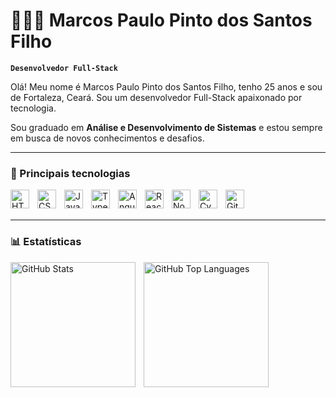 # 👨🏻‍💻 Marcos Paulo Pinto dos Santos Filho

**`Desenvolvedor Full-Stack`**

Olá! Meu nome é Marcos Paulo Pinto dos Santos Filho, tenho 25 anos e sou de Fortaleza, Ceará. Sou um desenvolvedor Full-Stack apaixonado por tecnologia.

Sou graduado em **Análise e Desenvolvimento de Sistemas** e estou sempre em busca de novos conhecimentos e desafios.

---

### 🤖 Principais tecnologias

<img
    align="left"
    alt="HTML"
    title="HTML"
    width="30px"
    style="padding-right: 10px;"
    src="https://cdn.jsdelivr.net/gh/devicons/devicon@latest/icons/html5/html5-original.svg"
/>
<img
    align="left"
    alt="CSS"
    title="CSS"
    width="30px"
    style="padding-right: 10px;"
    src="https://cdn.jsdelivr.net/gh/devicons/devicon@latest/icons/css3/css3-original.svg"
/>
<img
    align="left"
    alt="JavaScript"
    title="JavaScript"
    width="30px"
    style="padding-right: 10px;"
    src="https://cdn.jsdelivr.net/gh/devicons/devicon@latest/icons/javascript/javascript-original.svg"
/>
<img
    align="left"
    alt="TypeScript"
    title="TypeScript"
    width="30px"
    style="padding-right: 10px;"
    src="https://cdn.jsdelivr.net/gh/devicons/devicon@latest/icons/typescript/typescript-original.svg"
/>
<img
    align="left"
    alt="Angular"
    title="Angular"
    width="30px"
    style="padding-right: 10px;"
    src="https://cdn.jsdelivr.net/gh/devicons/devicon@latest/icons/angularjs/angularjs-original.svg"
/>
<img
    align="left"
    alt="React"
    title="React"
    width="30px"
    style="padding-right: 10px;"
    src="https://cdn.jsdelivr.net/gh/devicons/devicon@latest/icons/react/react-original.svg"
/>
<img
    align="left"
    alt="Node.js"
    title="Node.js"
    width="30px"
    style="padding-right: 10px;"
    src="https://cdn.jsdelivr.net/gh/devicons/devicon@latest/icons/nodejs/nodejs-original.svg"
/>
<img
    align="left"
    alt="Cypress"
    title="Cypress"
    width="30px"
    style="padding-right: 10px;"
    src="https://cdn.jsdelivr.net/gh/devicons/devicon@latest/icons/cypressio/cypressio-original.svg"
/>
<img
    align="left"
    alt="Git"
    title="Git"
    width="30px"
    style="padding-right: 10px;"
    src="https://cdn.jsdelivr.net/gh/devicons/devicon@latest/icons/git/git-original.svg"
/>

<br/>
<br/>

---

### 📊 Estatísticas

<p>
  <img
    align="left"
    alt="GitHub Stats"
    height="200"
    style="padding-right: 10px;"
    src="https://github-readme-stats.vercel.app/api?username=marcospsdev&show_icons=true&theme=dark&include_all_commits=true&locale=pt-br"
  />

  <img
    align="left"
    alt="GitHub Top Languages"
    height="200"
    src="https://github-readme-stats.vercel.app/api/top-langs/?username=marcospsdev&theme=dark&layout=compact&custom_title=Tecnologias"
  />
</p>

